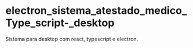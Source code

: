 # electron_sistema_atestado_medico_Type_script-_desktop
Sistema para desktop com react, typescript e electron.
